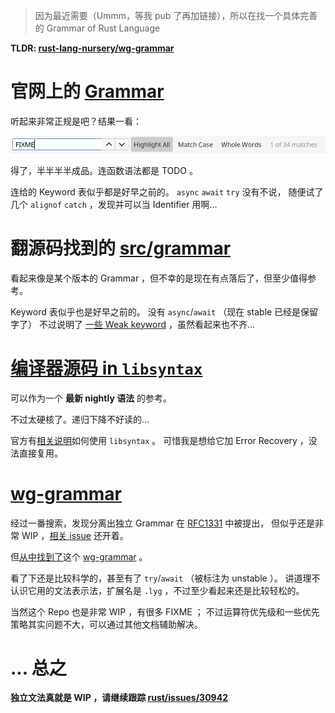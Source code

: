 <!--
title: "寻找 Rust Grammar 之路"
created: 2019-07-16T22:49:58+0800
tags:
- rust
- parser
-->

> 因为最近需要（Ummm，等我 pub 了再加链接），所以在找一个具体完善的 Grammar of Rust Language

**TLDR: [rust-lang-nursery/wg-grammar][wg_grammar]**

# 官网上的 [Grammar][official_site]

听起来非常正规是吧？结果一看：

![](assets/rust_grammar/fixmes.png)

得了，半半半半成品。连函数语法都是 TODO 。

连给的 Keyword 表似乎都是好早之前的。
`async` `await` `try` 没有不说，
随便试了几个 `alignof` `catch` ，发现并可以当 Identifier 用啊...

# 翻源码找到的 [src/grammar][src_grammar]

看起来像是某个版本的 Grammar ，但不幸的是现在有点落后了，但至少值得参考。

Keyword 表似乎也是好早之前的。
没有 `async`/`await` （现在 stable 已经是保留字了）
不过说明了 [一些 Weak keyword][weak_keyword] ，虽然看起来也不齐...

# [编译器源码 in `libsyntax`][libsyntax]

可以作为一个 **最新 nightly 语法** 的参考。

不过太硬核了。递归下降不好读的...

官方有[相关说明][libsyntax_usage]如何使用 `libsyntax` 。
可惜我是想给它加 Error Recovery ，没法直接复用。

# [wg-grammar][wg_grammar]

经过一番搜索，发现分离出独立 Grammar 在 [RFC1331][rfc1331] 中被提出，
但似乎还是非常 WIP ，[相关 issue][rfc1331_issue] 还开着。

但[从中找到了][issue_comment]这个 [wg-grammar][wg_grammar] 。

看了下还是比较科学的，甚至有了 `try`/`await` （被标注为 unstable ）。
讲道理不认识它用的文法表示法，扩展名是 `.lyg` ，不过至少看起来还是比较轻松的。

当然这个 Repo 也是非常 WIP ，有很多 FIXME ；
不过运算符优先级和一些优先策略其实问题不大，可以通过其他文档辅助解决。

# ... 总之

**独立文法真就是 WIP ，请继续跟踪 [rust/issues/30942][rfc1331_issue]**

[official_site]: https://doc.rust-lang.org/grammar.html
[src_grammar]: https://github.com/rust-lang/rust/tree/master/src/grammar
[weak_keyword]: https://github.com/rust-lang/rust/blob/2a663555ddf36f6b041445894a8c175cd1bc718c/src/grammar/parser-lalr.y#L1815
[libsyntax]: https://github.com/rust-lang/rust/blob/master/src/libsyntax/parse/parser.rs
[libsyntax_usage]: https://rust-lang.github.io/rustc-guide/the-parser.html
[wg_grammar]: https://github.com/rust-lang-nursery/wg-grammar
[rfc1331]: https://github.com/rust-lang/rfcs/blob/master/text/1331-grammar-is-canonical.md
[rfc1331_issue]: https://github.com/rust-lang/rust/issues/30942
[issue_comment]: https://github.com/rust-lang/rust/issues/30942#issuecomment-452617641
